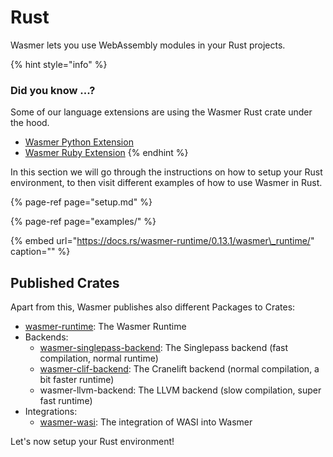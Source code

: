 # Rust

Wasmer lets you use WebAssembly modules in your Rust projects.

{% hint style="info" %}
### Did you know ...?

Some of our language extensions are using the Wasmer Rust crate under the hood.

* [Wasmer Python Extension](https://github.com/wasmerio/python-ext-wasm)
* [Wasmer Ruby Extension](https://github.com/wasmerio/ruby-ext-wasm)
{% endhint %}

In this section we will go through the instructions on how to setup your Rust environment, to then visit different examples of how to use Wasmer in Rust.

{% page-ref page="setup.md" %}

{% page-ref page="examples/" %}

{% embed url="https://docs.rs/wasmer-runtime/0.13.1/wasmer\_runtime/" caption="" %}

## Published Crates

Apart from this, Wasmer publishes also different Packages to Crates:

* [wasmer-runtime](https://crates.io/crates/wasmer-runtime/): The Wasmer Runtime 
* Backends:
  * [wasmer-singlepass-backend](https://crates.io/crates/wasmer-singlepass-backend): The Singlepass backend \(fast compilation, normal runtime\)
  * [wasmer-clif-backend](https://crates.io/crates/wasmer-clif-backend): The Cranelift backend \(normal compilation, a bit faster runtime\)
  * wasmer-llvm-backend: The LLVM backend \(slow compilation, super fast runtime\)
* Integrations:
  * [wasmer-wasi](https://crates.io/crates/wasmer-wasi): The integration of WASI into Wasmer

Let's now setup your Rust environment!

